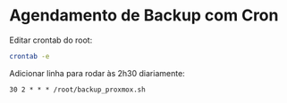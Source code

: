 # Agendamento de Backup com Cron

Editar crontab do root:

```bash
crontab -e
```

Adicionar linha para rodar às 2h30 diariamente:

```cron
30 2 * * * /root/backup_proxmox.sh
```